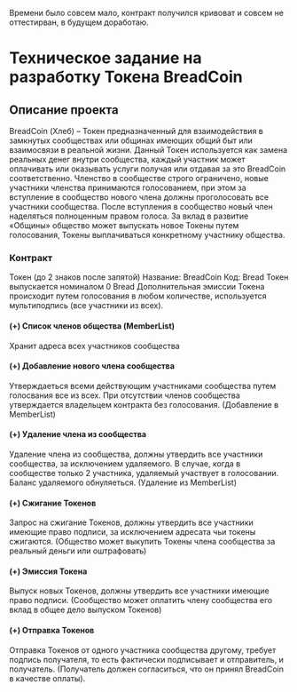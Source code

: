 Времени было совсем мало, контракт получился кривоват и совсем не оттестирван, в будущем доработаю.

Техническое задание на разработку Токена BreadCoin
=====================================================
Описание проекта
-----------------------------------------------------
  
BreadCoin (Хлеб) – Токен предназначенный для взаимодействия в замкнутых сообществах или общинах имеющих общий быт или взаимосвязи в реальной жизни. Данный Токен используется как замена реальных денег внутри сообщества, каждый участник может оплачивать или оказывать услуги получая или отдавая за это BreadCoin соответственно. Членство в сообществе строго ограничено, новые участники членства принимаются голосованием, при этом за вступление в сообщество нового члена должны проголосовать все участники сообщества. После вступления в сообщество новый член наделяться полноценным правом голоса. За вклад в развитие «Общины» общество может выпускать новое Токены путем голосования, Токены выплачиваться конкретному участнику общества.

### Контракт

Токен (до 2 знаков после запятой)
Название: BreadCoin
Код: Bread
Токен выпускается номиналом 0 Bread
Дополнительная эмиссии Токена происходит путем голосования в любом количестве, используется мультиподпись (все участники из всех).

#### (+) Список членов общества (MemberList)

Хранит адреса всех участников сообщества

#### (+) Добавление нового члена сообщества

Утверждаеться всеми действующим участниками сообщества путем голосвания все из всех. При отсутствии членов сообщества утверждается владельцем контракта без голосования. (Добавление в MemberList)

#### (+) Удаление члена из сообщества

Удаление члена из сообщества, должны утвердить все участники сообщества, за исключением удаляемого. В случае, когда в сообществе только 2 участника, удаляемый участвует в голосовании. Баланс удаляемого обнуляеться. (Удаление из MemberList)

#### (+) Сжигание Токенов

Запрос на сжигание Токенов, должны утвердить все участники имеющие право подписи, за исключением адресата чьи токены сжигаются. (Общество может выкупить Токены члена сообщества за реальный деньги или оштрафовать)

#### (+) Эмиссия Токена

Выпуск новых Токенов, должны утвердить все участники имеющие право подписи. (Сообщество может оплатить члену сообщества его вклад в общее дело выпуском Токенов)

#### (+) Отправка Токенов

Отправка Токенов от одного участника сообщества другому, требует подпись получателя, то есть фактически подписывает и отправитель, и получатель. (Получатель должен согласиться, что он принял BreadCoin в качестве оплаты).




 

